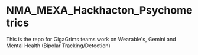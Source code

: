 # NMA_MEXA_Hackhacton_Psychometrics
This is the repo for GigaGrims teams work on Wearable's, Gemini and Mental Health (Bipolar Tracking/Detection)
